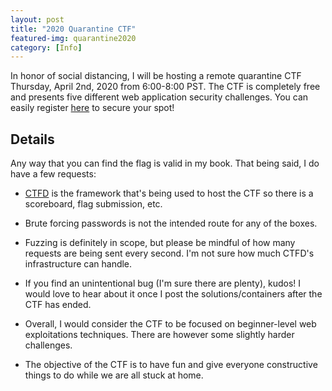 ```yaml
---
layout: post
title: "2020 Quarantine CTF"
featured-img: quarantine2020
category: [Info]
---
```


In honor of social distancing, I will be hosting a remote quarantine CTF Thursday, April 2nd, 2020 from 6:00-8:00 PST.  The CTF is completely free and presents five different web application security challenges. You can easily register [here](https://halcyonic.ctfd.io) to secure your spot!

## Details

Any way that you can find the flag is valid in my book. That being said, I do have a few requests:

* [CTFD](https://ctfd.io/about/) is the framework that's being used to host the CTF so there is a scoreboard, flag submission, etc.

* Brute forcing passwords is not the intended route for any of the boxes.

* Fuzzing is definitely in scope, but please be mindful of how many requests are being sent every second.  I'm not sure how much CTFD's infrastructure can handle.

* If you find an unintentional bug (I'm sure there are plenty), kudos!  I would love to hear about it once I post the solutions/containers after the CTF has ended.

* Overall, I would consider the CTF to be focused on beginner-level web exploitations techniques. There are however some slightly harder challenges.  

* The objective of the CTF is to have fun and give everyone constructive things to do while we are all stuck at home.